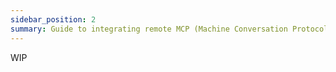 ```yaml
---
sidebar_position: 2
summary: Guide to integrating remote MCP (Machine Conversation Protocol) servers into Teams applications, enabling AI agents to access external tools through SSE protocol, with practical examples of configuring the MCPClientPlugin.
---
```


WIP
